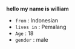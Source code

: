 **hello my name is william**

- `from` : Indonesian 
- `lives in` : Pemalang
- `Age` : 18
- `gender` : male


<!---
WilliamXsamm/WilliamXsamm is a ✨ special ✨ repository because its `README.md` (this file) appears on your GitHub profile.
You can click the Preview link to take a look at your changes.
--->

